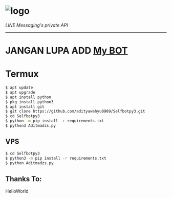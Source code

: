# ![logo](LINE-sm.png)

*LINE Messaging's private API*

----

# JANGAN LUPA ADD [My BOT](line.me/ti/p/~cnmnrll_)

# Termux

```sh
$ apt update
$ apt upgrade
$ apt install python
$ pkg install python3
$ apt install git
$ git clone https://github.com/adityawahyu0909/Selfbotpy3.git
$ cd Selfbotpy3
$ python -m pip install -r requirements.txt
$ python3 Aditmadzs.py
```

## VPS

```sh
$ cd Selfbotpy3
$ python3 -m pip install -r requirements.txt
$ python Aditmadzs.py
```

## Thanks To:
HelloWorld

